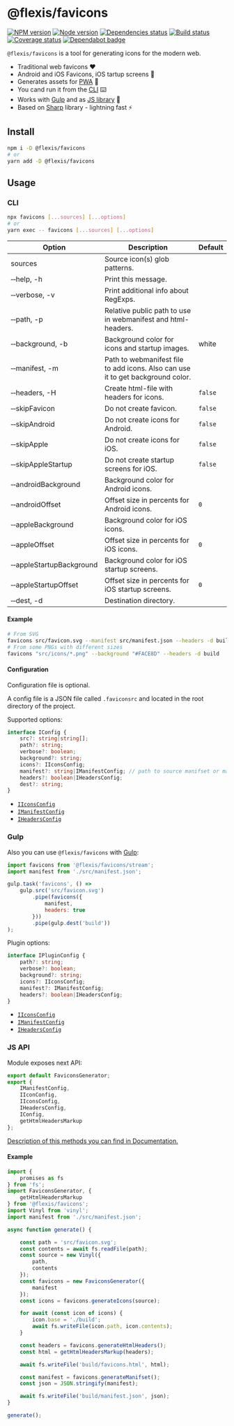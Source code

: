# @flexis/favicons

[![NPM version][npm]][npm-url]
[![Node version][node]][node-url]
[![Dependencies status][deps]][deps-url]
[![Build status][build]][build-url]
[![Coverage status][coverage]][coverage-url]
[![Dependabot badge][dependabot]][dependabot-url]

[npm]: https://img.shields.io/npm/v/@flexis/favicons.svg
[npm-url]: https://npmjs.com/package/@flexis/favicons

[node]: https://img.shields.io/node/v/@flexis/favicons.svg
[node-url]: https://nodejs.org

[deps]: https://david-dm.org/TrigenSoftware/flexis-favicons.svg
[deps-url]: https://david-dm.org/TrigenSoftware/flexis-favicons

[build]: https://img.shields.io/travis/com/TrigenSoftware/flexis-favicons.svg
[build-url]: https://travis-ci.com/TrigenSoftware/flexis-favicons

[coverage]: https://img.shields.io/coveralls/TrigenSoftware/flexis-favicons.svg
[coverage-url]: https://coveralls.io/r/TrigenSoftware/flexis-favicons

[dependabot]: https://api.dependabot.com/badges/status?host=github&repo=TrigenSoftware/flexis-favicons
[dependabot-url]: https://dependabot.com/

`@flexis/favicons` is a tool for generating icons for the modern web.

- Traditional web favicons ❤️
- Android and iOS Favicons, iOS tartup screens 📱 
- Generates assets for [PWA](https://developers.google.com/web/progressive-web-apps/) 📲
- You cand run it from the [CLI](#cli) ⌨️
- Works with [Gulp](#gulp) and as [JS library](#js-api) 🦄
- Based on [Sharp](https://github.com/lovell/sharp) library - lightning fast ⚡️

## Install

```sh
npm i -D @flexis/favicons
# or
yarn add -D @flexis/favicons
```

## Usage

### CLI

```sh
npx favicons [...sources] [...options]
# or
yarn exec -- favicons [...sources] [...options]
```

| Option | Description | Default |
|--------|-------------|---------|
| sources | Source icon(s) glob patterns. | |
| &#x2011;&#x2011;help, -h | Print this message. | |
| &#x2011;&#x2011;verbose, -v | Print additional info about RegExps. | |
| &#x2011;&#x2011;path, -p | Relative public path to use in webmanifest and html-headers. | |
| &#x2011;&#x2011;background, -b | Background color for icons and startup images. | white |
| &#x2011;&#x2011;manifest, -m | Path to webmanifest file to add icons. Also can use it to get background color. | |
| &#x2011;&#x2011;headers, -H | Create html-file with headers for icons. | `false` |
| &#x2011;&#x2011;skipFavicon | Do not create favicon. | `false`
| &#x2011;&#x2011;skipAndroid | Do not create icons for Android. | `false`
| &#x2011;&#x2011;skipApple | Do not create icons for iOS. | `false`
| &#x2011;&#x2011;skipAppleStartup | Do not create startup screens for iOS. | `false`
| &#x2011;&#x2011;androidBackground | Background color for Android icons. |  |
| &#x2011;&#x2011;androidOffset | Offset size in percents for Android icons. | `0` |
| &#x2011;&#x2011;appleBackground | Background color for iOS icons. |  |
| &#x2011;&#x2011;appleOffset | Offset size in percents for iOS icons. | `0` |
| &#x2011;&#x2011;appleStartupBackground | Background color for iOS startup screens. |  |
| &#x2011;&#x2011;appleStartupOffset | Offset size in percents for iOS startup screens. | `0` |
| &#x2011;&#x2011;dest, -d | Destination directory. | |

#### Example

```sh
# From SVG
favicons src/favicon.svg --manifest src/manifest.json --headers -d build
# From some PNGs with different sizes
favicons "src/icons/*.png" --background "#FACE8D" --headers -d build
```

#### Configuration

Configuration file is optional. 

A config file is a JSON file called `.faviconsrc` and located in the root directory of the project.

Supported options:

```ts
interface IConfig {
	src?: string|string[];
	path?: string;
	verbose?: boolean;
	background?: string;
	icons?: IIconsConfig;
	manifest?: string|IManifestConfig; // path to source manifset or manifest object
	headers?: boolean|IHeadersConfig;
	dest?: string;
}
```

- [`IIconsConfig`](https://trigensoftware.github.io/flexis-favicons/interfaces/_icons_.iiconsconfig.html)
- [`IManifestConfig`](https://trigensoftware.github.io/flexis-favicons/interfaces/_manifest_.imanifestconfig.html)
- [`IHeadersConfig`](https://trigensoftware.github.io/flexis-favicons/interfaces/_htmlheaders_.iheadersconfig.html)

### Gulp

Also you can use `@flexis/favicons` with [Gulp](https://github.com/gulpjs/gulp):

```js
import favicons from '@flexis/favicons/stream';
import manifest from './src/manifest.json';

gulp.task('favicons', () =>
    gulp.src('src/favicon.svg')
        .pipe(favicons({
            manifest,
            headers: true
        }))
        .pipe(gulp.dest('build'))
);
```

Plugin options:

```ts
interface IPluginConfig {
	path?: string;
	verbose?: boolean;
	background?: string;
	icons?: IIconsConfig;
	manifest?: IManifestConfig;
	headers?: boolean|IHeadersConfig;
}
```

- [`IIconsConfig`](https://trigensoftware.github.io/flexis-favicons/interfaces/_icons_.iiconsconfig.html)
- [`IManifestConfig`](https://trigensoftware.github.io/flexis-favicons/interfaces/_manifest_.imanifestconfig.html)
- [`IHeadersConfig`](https://trigensoftware.github.io/flexis-favicons/interfaces/_htmlheaders_.iheadersconfig.html)

### JS API

Module exposes next API:

```js
export default FaviconsGenerator;
export {
    IManifestConfig,
    IIconConfig,
    IIconsConfig,
    IHeadersConfig,
    IConfig,
    getHtmlHeadersMarkup
};
```

[Description of this methods you can find in Documentation.](https://trigensoftware.github.io/flexis-favicons/index.html)

#### Example

```js
import {
    promises as fs
} from 'fs';
import FaviconsGenerator, {
    getHtmlHeadersMarkup
} from '@flexis/favicons';
import Vinyl from 'vinyl';
import manifest from './src/manifest.json';

async function generate() {

    const path = 'src/favicon.svg';
    const contents = await fs.readFile(path);
    const source = new Vinyl({
        path,
        contents
    });
    const favicons = new FaviconsGenerator({
        manifest
    });
    const icons = favicons.generateIcons(source);

    for await (const icon of icons) {
        icon.base = './build';
        await fs.writeFile(icon.path, icon.contents);
    }

    const headers = favicons.generateHtmlHeaders();
    const html = getHtmlHeadersMarkup(headers);

    await fs.writeFile('build/favicons.html', html);

    const manifest = favicons.generateManifset();
    const json = JSON.stringify(manifest);

    await fs.writeFile('build/manifest.json', json);
}

generate();
```

